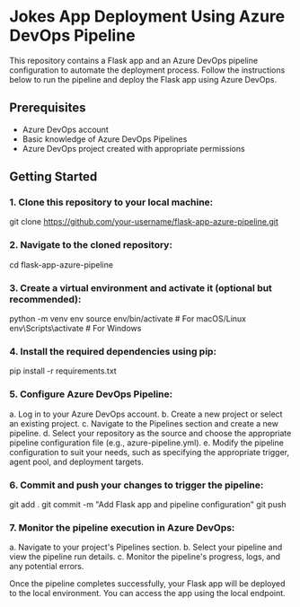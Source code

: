 # Jokes App Deployment Using Azure DevOps Pipeline

This repository contains a Flask app and an Azure DevOps pipeline configuration to automate the deployment process. Follow the instructions below to run the pipeline and deploy the Flask app using Azure DevOps.

## Prerequisites

- Azure DevOps account
- Basic knowledge of Azure DevOps Pipelines
- Azure DevOps project created with appropriate permissions

## Getting Started

### 1. Clone this repository to your local machine:

git clone https://github.com/your-username/flask-app-azure-pipeline.git

### 2. Navigate to the cloned repository:

cd flask-app-azure-pipeline

### 3. Create a virtual environment and activate it (optional but recommended):
python -m venv env
source env/bin/activate  # For macOS/Linux
env\Scripts\activate  # For Windows

### 4. Install the required dependencies using pip:

pip install -r requirements.txt

### 5. Configure Azure DevOps Pipeline:

a. Log in to your Azure DevOps account.
b. Create a new project or select an existing project.
c. Navigate to the Pipelines section and create a new pipeline.
d. Select your repository as the source and choose the appropriate pipeline configuration file (e.g., azure-pipeline.yml).
e. Modify the pipeline configuration to suit your needs, such as specifying the appropriate trigger, agent pool, and deployment targets.

### 6. Commit and push your changes to trigger the pipeline:

git add .
git commit -m "Add Flask app and pipeline configuration"
git push

### 7. Monitor the pipeline execution in Azure DevOps:

a. Navigate to your project's Pipelines section.
b. Select your pipeline and view the pipeline run details.
c. Monitor the pipeline's progress, logs, and any potential errors.

Once the pipeline completes successfully, your Flask app will be deployed to the local environment. You can access the app using the local endpoint.


